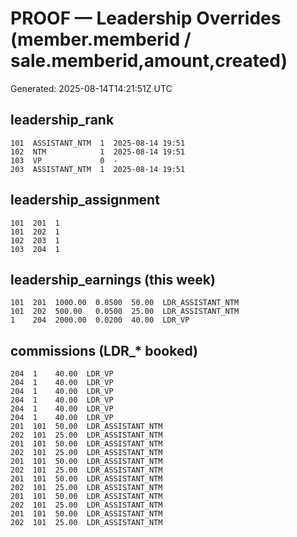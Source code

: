 # PROOF — Leadership Overrides (member.memberid / sale.memberid,amount,created)
Generated: 2025-08-14T14:21:51Z UTC

## leadership_rank
```
101  ASSISTANT_NTM  1  2025-08-14 19:51
102  NTM            1  2025-08-14 19:51
103  VP             0  -
203  ASSISTANT_NTM  1  2025-08-14 19:51
```

## leadership_assignment
```
101  201  1
101  202  1
102  203  1
103  204  1
```

## leadership_earnings (this week)
```
101  201  1000.00  0.0500  50.00  LDR_ASSISTANT_NTM
101  202  500.00   0.0500  25.00  LDR_ASSISTANT_NTM
1    204  2000.00  0.0200  40.00  LDR_VP
```

## commissions (LDR_* booked)
```
204  1    40.00  LDR_VP
204  1    40.00  LDR_VP
204  1    40.00  LDR_VP
204  1    40.00  LDR_VP
204  1    40.00  LDR_VP
204  1    40.00  LDR_VP
201  101  50.00  LDR_ASSISTANT_NTM
202  101  25.00  LDR_ASSISTANT_NTM
201  101  50.00  LDR_ASSISTANT_NTM
202  101  25.00  LDR_ASSISTANT_NTM
201  101  50.00  LDR_ASSISTANT_NTM
202  101  25.00  LDR_ASSISTANT_NTM
201  101  50.00  LDR_ASSISTANT_NTM
202  101  25.00  LDR_ASSISTANT_NTM
201  101  50.00  LDR_ASSISTANT_NTM
202  101  25.00  LDR_ASSISTANT_NTM
201  101  50.00  LDR_ASSISTANT_NTM
202  101  25.00  LDR_ASSISTANT_NTM
```
